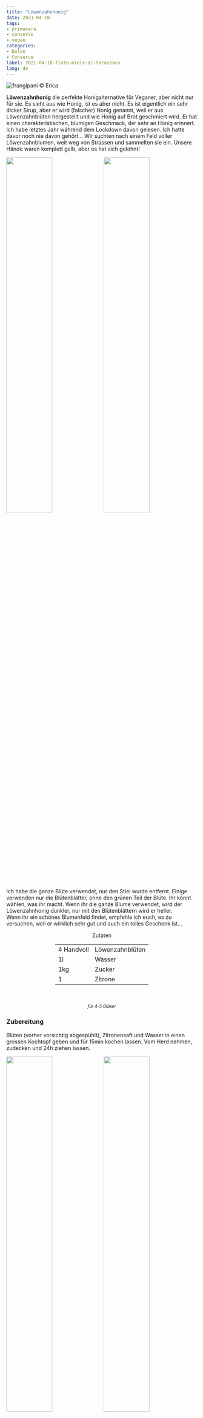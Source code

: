 ```yaml
---
title: "Löwenzahnhonig"
date: 2021-04-10
tags: 
- primavera
- conserve
- vegan
categories:
- Dolce
- Conserve
label: 2021-04-10-finto-miele-di-tarassaco
lang: de
---
```

![](../2021-04-10-finto-miele-di-tarassaco/header.jpeg "frangipani © Erica")

**Löwenzahnhonig** die perfekte Honigalternative für Veganer, aber nicht nur für sie. Es sieht aus wie Honig, ist es aber nicht. Es ist eigentlich ein sehr dicker Sirup, aber er wird (falscher) Honig genannt, weil er aus Löwenzahnblüten hergestellt und wie Honig auf Brot geschmiert wird. Er hat einen charakteristischen, blumigen Geschmack, der sehr an Honig erinnert.
<br />
Ich habe letztes Jahr während dem Lockdown davon gelesen. Ich hatte davor noch nie davon gehört... Wir suchten nach einem Feld voller Löwenzahnblumen, weit weg von Strassen und sammelten sie ein. Unsere Hände waren komplett gelb, aber es hat sich gelohnt!
<p>
  <div style="width: 100%; margin-bottom: 0">
    <img style="float: left; width: 49%; margin-right: 1%" src="../2021-04-10-finto-miele-di-tarassaco/fiori.jpeg" alt="" title="frangipani © Erica" />
    <img style="float: left; width: 49%; margin-left: 1%" src="../2021-04-10-finto-miele-di-tarassaco/tarassaco.jpeg" alt="" title="frangipani © Erica" />
    <div style="clear: both"></div>
  </div>
</p>

Ich habe die ganze Blüte verwendet, nur den Stiel wurde entfernt. Einige verwenden nur die Blütenblätter, ohne den grünen Teil der Blüte. Ihr könnt wählen, was ihr macht. Wenn ihr die ganze Blume verwendet, wird der Löwenzahnhonig dunkler, nur mit den Blütenblättern wird er heller.
<br />
Wenn ihr ein schönes Blumenfeld findet, empfehle ich euch, es zu versuchen, weil er wirklich sehr gut und auch ein tolles Geschenk ist...

<div id="wrapper" style="text-align: center">
  <div id="yourdiv" style="display: inline-block;">
    <div class="ingredients" itemscope itemtype="http://schema.org/Recipe">
      <span itemprop="name" style="display:none;">Löwenzahnhonig</span>
      <span itemprop="recipeCategory" style="display:none;">Süsses</span>
      <img itemprop="image" style="display:none;" class="ignore-gallery-item" src="../2021-04-10-finto-miele-di-tarassaco/header.jpeg"/>
      <span itemprop="author" style="display:none;">Erica Raiano</span>
      <span itemprop="description" style="display:none;">Löwenzahnhonig die perfekte Honigalternative für Veganer, aber nicht nur für sie. Es sieht aus wie Honig, ist es aber nicht.</span>
      <div class="ingredients-title">Zutaten</div>
      <table>
        <tbody>
          <tr itemprop="recipeIngredient">
            <td>4 Handvoll</td>
            <td>Löwenzahnblüten</td>
          </tr>
          <tr itemprop="recipeIngredient">
            <td>1l</td>
            <td>Wasser</td>
          </tr>
          <tr itemprop="recipeIngredient">
            <td>1kg</td>
            <td>Zucker</td>
          </tr>
          <tr itemprop="recipeIngredient">
            <td>1</td>
            <td>Zitrone</td>
          </tr>
        </tbody>
      </table>
      <br></br>
      <i class="pull-right" style="font-size: 80%;" itemprop="recipeYield">für 4-5 Gläser</i>
    </div>
  </div>
</div>


<h3>
  <font color="grey">
    <i class="fa-solid fa-gears"></i>
  </font> Zubereitung
</h3>

Blüten (vorher vorsichtig abgespühlt), Zitronensaft und Wasser in einen grossen Kochtopf geben und für 15min kochen lassen. Vom Herd nehmen, zudecken und 24h ziehen lassen.
<p>
  <div style="width: 100%; margin-bottom: 0">
    <img style="float: left; width: 49%; margin-right: 1%" src="../2021-04-10-finto-miele-di-tarassaco/infuso.jpeg" alt="" title="frangipani © Erica" />
    <img style="float: left; width: 49%; margin-left: 1%" src="../2021-04-10-finto-miele-di-tarassaco/infuso2.jpeg" alt="" title="frangipani © Erica" />
    <div style="clear: both"></div>
  </div>
</p>

Nun das Wasser mit Hilfe von einem Tuch filtern. Die Blüten gut zerdrücken, damit so viel Wasser wie möglich rauskommt. Die Menge des Wassers messen, dann die gleiche Menge Zucker dazu geben (wenn ihr 900ml Wasser habt, gebt 900g Zucker dazu). Nun den Sirup auf kleiner Stufe so lange köcheln lassen, bis er auf weniger als die Hälfte eingegangen ist. Ab und zu rühren, aber achtung, es entsteht Schaum und unbedingt auf kleiner Stufe köcheln lassen, sonst verbrennt er und wird bitter. Um zu kontrollieren, ob er die richtige Konsistenz hat (wie Honig), einfach einen Teelöffel vom Sirup auf einen Teller geben und im Kühlschrank auskühlen lassen. Wenn er kalt die richtige Konsistenz hat, dann ist der Honig bereit.
<p>
  <div style="width: 100%; margin-bottom: 0">
    <img style="float: left; width: 49%; margin-right: 1%" src="../2021-04-10-finto-miele-di-tarassaco/scirippo.jpeg" alt="" title="frangipani © Erica" />
    <img style="float: left; width: 49%; margin-left: 1%" src="../2021-04-10-finto-miele-di-tarassaco/miele.jpeg" alt="" title="frangipani © Erica" />
    <div style="clear: both"></div>
  </div>
</p>

Den noch heissen Löwenzahnhonig in die bereits sterilisierten Gläser füllen, verschliessen und auskühlen lassen. Kühl lagern.
<p>
  <div style="width: 100%; margin-bottom: 0">
    <img style="float: left; width: 49%; margin-right: 1%" src="../2021-04-10-finto-miele-di-tarassaco/risultato1.jpeg" alt="" title="frangipani © Erica" />
    <img style="float: left; width: 49%; margin-left: 1%" src="../2021-04-10-finto-miele-di-tarassaco/risultato2.jpeg" alt="" title="frangipani © Erica" />
    <div style="clear: both"></div>
  </div>
</p>

<p>
  <div style="width: 100%; margin-bottom: 0">
    <img style="float: left; width: 49%; margin-right: 1%" src="../2021-04-10-finto-miele-di-tarassaco/risultato3.jpeg" alt="" title="frangipani © Erica" />
    <img style="float: left; width: 49%; margin-left: 1%" src="../2021-04-10-finto-miele-di-tarassaco/risultato4.jpeg" alt="" title="frangipani © Erica" />
    <div style="clear: both"></div>
  </div>
</p>

<p>
  <div style="width: 100%; margin-bottom: 0">
    <img style="float: left; width: 49%; margin-right: 1%" src="../2021-04-10-finto-miele-di-tarassaco/risultato5.jpeg" alt="" title="frangipani © Erica" />
    <img style="float: left; width: 49%; margin-left: 1%" src="../2021-04-10-finto-miele-di-tarassaco/risultato6.jpeg" alt="" title="frangipani © Erica" />
    <div style="clear: both"></div>
  </div>
</p>

<p>
  <div style="width: 100%; margin-bottom: 0">
    <img style="float: left; width: 49%; margin-right: 1%" src="../2021-04-10-finto-miele-di-tarassaco/risultato7.jpeg" alt="" title="frangipani © Erica" />
    <img style="float: left; width: 49%; margin-left: 1%" src="../2021-04-10-finto-miele-di-tarassaco/risultato8.jpeg" alt="" title="frangipani © Erica" />
    <div style="clear: both"></div>
  </div>
</p>

![](../2021-04-10-finto-miele-di-tarassaco/risultato9.jpeg "frangipani © Erica")

<h4>Buon appetito
  <font color="red">
    <i class="fa-regular fa-face-smile"></i>
  </font>
</h4>
